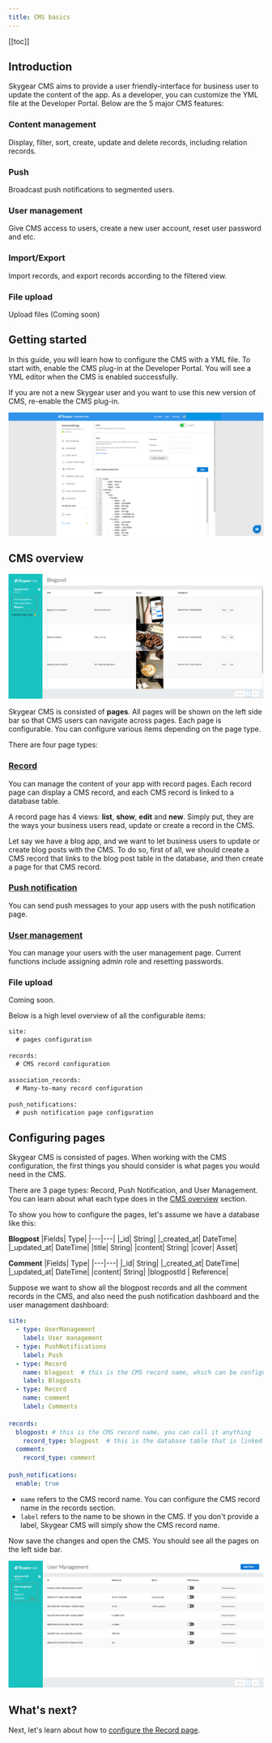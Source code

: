 ```yaml
---
title: CMS basics
---
```

[[toc]]

## Introduction

Skygear CMS aims to provide a user friendly-interface for business user to update the content of the app. As a developer, you can customize the YML file at the Developer Portal. Below are the 5 major CMS features:

### Content management
Display, filter, sort, create, update and delete records, including relation records.

### Push
Broadcast push notifications to segmented users.

### User management
Give CMS access to users, create a new user account, reset user password and etc.

### Import/Export
Import records, and export records according to the filtered view. 

### File upload
Upload files (Coming soon)



## Getting started

In this guide, you will learn how to configure the CMS with a YML file. To start with, enable the CMS plug-in at the Developer Portal. You will see a YML editor when the CMS is enabled successfully.

If you are not a new Skygear user and you want to use this new version of CMS, re-enable the CMS plug-in.

![CMS YML editor](/assets/cms/cms-yml-editor.png)


## CMS overview

![CMS page types](/assets/cms/cms-page-types.png)

Skygear CMS is consisted of **pages**. All pages will be shown on the left side bar so that CMS users can navigate across pages. Each page is configurable. You can configure various items depending on the page type.

There are four page types:

### [Record][doc-cms-record]

You can manage the content of your app with record pages. Each record page can display a CMS record, and each CMS record is linked to a database table.

A record page has 4 views: **list**, **show**, **edit** and **new**. Simply put, they are the ways your business users read, update or create a record in the CMS.

Let say we have a blog app, and we want to let business users to update or create blog posts with the CMS. To do so, first of all, we should create a CMS record that links to the blog post table in the database, and then create a page for that CMS record.

### [Push notification][doc-cms-push]

You can send push messages to your app users with the push notification page.

### [User management][doc-cms-user]

You can manage your users with the user management page. Current functions include assigning admin role and resetting passwords.

### File upload
Coming soon.

Below is a high level overview of all the configurable items:

```YML
site:
  # pages configuration

records:
  # CMS record configuration

association_records:
  # Many-to-many record configuration

push_notifications:
  # push notification page configuration
```


## Configuring pages

Skygear CMS is consisted of pages. When working with the CMS configuration, the first things you should consider is what pages you would need in the CMS.

There are 3 page types: Record, Push Notification, and User Management. You can learn about what each type does in the [CMS overview](./#cms-overview) section.

To show you how to configure the pages, let's assume we have a database like this:

**Blogpost**
|Fields| Type| 
|---|---|
|_id| String|
|_created_at| DateTime|
|_updated_at| DateTime|
|title| String|
|content| String|
|cover| Asset|

**Comment**
|Fields| Type| 
|---|---|
|_id| String|
|_created_at| DateTime|
|_updated_at| DateTime|
|content| String|
|blogpostId | Reference|

Suppose we want to show all the blogpost records and all the comment records in the CMS, and also need the push notification dashboard and the user management dashboard:

```yml
site:
  - type: UserManagement
    label: User management
  - type: PushNotifications
    label: Push
  - type: Record
    name: blogpost  # this is the CMS record name, which can be configured below
    label: Blogposts
  - type: Record
    name: comment
    label: Comments

records:
  blogpost: # this is the CMS record name, you can call it anything
    record_type: blogpost  # this is the database table that is linked to this CMS record.
  comment:
    record_type: comment

push_notifications:
  enable: true
```

 - `name` refers to the CMS record name. You can configure the CMS record name in the records section. 
 - `label` refers to the name to be shown in the CMS. If you don't provide a label, Skygear CMS will simply show the CMS record name.

Now save the changes and open the CMS. You should see all the pages on the left side bar.

![CMS Site](/assets/cms/cms-site.png)

## What's next?

Next, let's learn about how to [configure the Record page][doc-cms-record].


[doc-cms-record]: /guides/cms/cms-records/
[doc-cms-push]: /guides/cms/cms=push/
[doc-cms-user]: /guides/cms/cms-user/